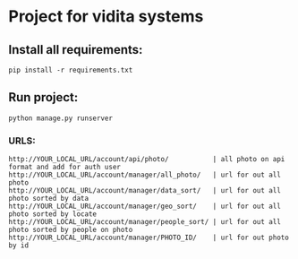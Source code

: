 # Project for vidita systems

## Install all requirements:

  `pip install -r requirements.txt`
  
## Run project:
  
  `python manage.py runserver`
  
### URLS:
  
  ```
  http://YOUR_LOCAL_URL/account/api/photo/           | all photo on api format and add for auth user
  http://YOUR_LOCAL_URL/account/manager/all_photo/   | url for out all photo
  http://YOUR_LOCAL_URL/account/manager/data_sort/   | url for out all photo sorted by data
  http://YOUR_LOCAL_URL/account/manager/geo_sort/    | url for out all photo sorted by locate
  http://YOUR_LOCAL_URL/account/manager/people_sort/ | url for out all photo sorted by people on photo
  http://YOUR_LOCAL_URL/account/manager/PHOTO_ID/    | url for out photo by id
  ```
